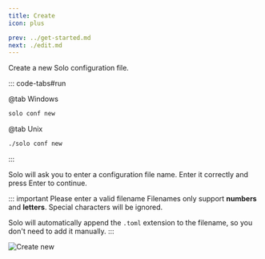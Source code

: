 ```yaml
---
title: Create
icon: plus

prev: ../get-started.md
next: ./edit.md
---
```


Create a new Solo configuration file.

::: code-tabs#run

@tab Windows

```bash :no-line-numbers
solo conf new
```

@tab Unix

```bash :no-line-numbers
./solo conf new
```
:::

Solo will ask you to enter a configuration file name. Enter it correctly and press Enter <VPIcon
  icon="arrow-turn-down-left"
  verticalAlign="middle"
/> to continue.

::: important Please enter a valid filename
Filenames only support **numbers** and **letters**. Special characters will be ignored.

Solo will automatically append the `.toml` extension to the filename, so you don't need to add it manually.
:::

![Create new](/assets/guide/config-new.webp)
